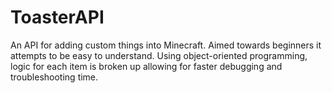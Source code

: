 # ToasterAPI
An API for adding custom things into Minecraft. Aimed towards beginners it attempts to be easy to understand. Using object-oriented programming, logic for each item is broken up allowing for faster debugging and troubleshooting time.

